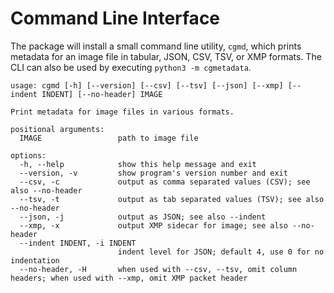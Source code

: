 # Command Line Interface

The package will install a small command line utility, `cgmd`, which prints
metadata for an image file in tabular, JSON, CSV, TSV, or XMP formats.
The CLI can also be used by executing `python3 -m cgmetadata`.

```
usage: cgmd [-h] [--version] [--csv] [--tsv] [--json] [--xmp] [--indent INDENT] [--no-header] IMAGE

Print metadata for image files in various formats.

positional arguments:
  IMAGE                 path to image file

options:
  -h, --help            show this help message and exit
  --version, -v         show program's version number and exit
  --csv, -c             output as comma separated values (CSV); see also --no-header
  --tsv, -t             output as tab separated values (TSV); see also --no-header
  --json, -j            output as JSON; see also --indent
  --xmp, -x             output XMP sidecar for image; see also --no-header
  --indent INDENT, -i INDENT
                        indent level for JSON; default 4, use 0 for no indentation
  --no-header, -H       when used with --csv, --tsv, omit column headers; when used with --xmp, omit XMP packet header
```
